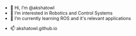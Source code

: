 - 👋 Hi, I’m @akshatowl
- 👀 I’m interested in Robotics and Control Systems
- 🌱 I’m currently learning ROS and it's relevant applications
<!--- 💞️ I’m looking to collaborate on ...-->
- 📫 akshatowl.github.io

<!---
akshatowl/akshatowl is a ✨ special ✨ repository because its `README.md` (this file) appears on your GitHub profile.
You can click the Preview link to take a look at your changes.
--->
